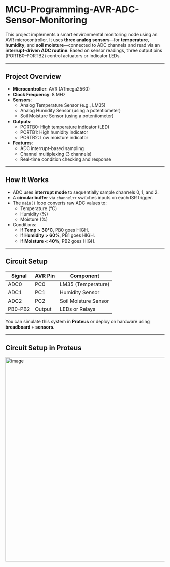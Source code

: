 # MCU-Programming-AVR-ADC-Sensor-Monitoring
This project implements a smart environmental monitoring node using an AVR microcontroller. It uses **three analog sensors**—for **temperature**, **humidity**, and **soil moisture**—connected to ADC channels and read via an **interrupt-driven ADC routine**. Based on sensor readings, three output pins (PORTB0–PORTB2) control actuators or indicator LEDs.

---

## Project Overview

- **Microcontroller**: AVR (ATmega2560)
- **Clock Frequency**: 8 MHz
- **Sensors**:
  - Analog Temperature Sensor (e.g., LM35)
  - Analog Humidity Sensor (using a potentiometer)
  - Soil Moisture Sensor (using a potentiometer)
- **Outputs**:
  - PORTB0: High temperature indicator (LED)
  - PORTB1: High humidity indicator
  - PORTB2: Low moisture indicator
- **Features**:
  - ADC interrupt-based sampling
  - Channel multiplexing (3 channels)
  - Real-time condition checking and response

---

## How It Works

- ADC uses **interrupt mode** to sequentially sample channels 0, 1, and 2.
- A **circular buffer** via `channel++` switches inputs on each ISR trigger.
- The `main()` loop converts raw ADC values to:
  - Temperature (°C)
  - Humidity (%)
  - Moisture (%)
- Conditions:
  - If **Temp > 30°C**, PB0 goes HIGH.
  - If **Humidity > 60%**, PB1 goes HIGH.
  - If **Moisture < 40%**, PB2 goes HIGH.

---

## Circuit Setup

| Signal      | AVR Pin | Component            |
|-------------|---------|----------------------|
| ADC0        | PC0     | LM35 (Temperature)   |
| ADC1        | PC1     | Humidity Sensor      |
| ADC2        | PC2     | Soil Moisture Sensor |
| PB0–PB2     | Output  | LEDs or Relays       |

You can simulate this system in **Proteus** or deploy on hardware using **breadboard + sensors**.

---
## Circuit Setup in Proteus
<img width="955" height="643" alt="image" src="https://github.com/user-attachments/assets/880fc2af-94fb-4f9e-809d-454df1d5ecc5" />

